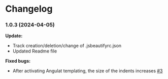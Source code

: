 # Changelog

### 1.0.3 (2024-04-05)
**Update:**
- Track creation/deletion/change of .jsbeautifyrc.json
- Updated Readme file

**Fixed bugs:**
- After activating Angulat templating, the size of the indents increases [#3](https://github.com/NesTeRDGIT/js-beautify-extentions/issues/3) 